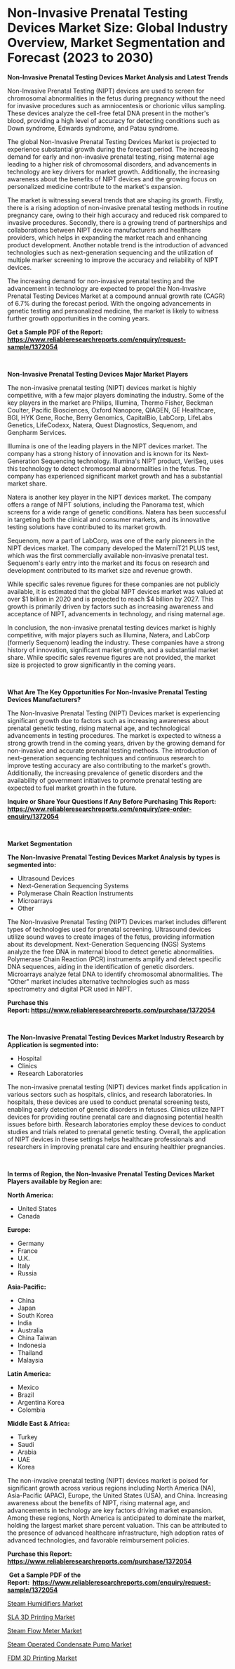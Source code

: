 <p><h1>Non-Invasive Prenatal Testing Devices Market Size: Global Industry Overview, Market Segmentation and Forecast (2023 to 2030)</h1></p><p><strong>Non-Invasive Prenatal Testing Devices Market Analysis and Latest Trends</strong></p>
<p><p>Non-Invasive Prenatal Testing (NIPT) devices are used to screen for chromosomal abnormalities in the fetus during pregnancy without the need for invasive procedures such as amniocentesis or chorionic villus sampling. These devices analyze the cell-free fetal DNA present in the mother's blood, providing a high level of accuracy for detecting conditions such as Down syndrome, Edwards syndrome, and Patau syndrome.</p><p>The global Non-Invasive Prenatal Testing Devices Market is projected to experience substantial growth during the forecast period. The increasing demand for early and non-invasive prenatal testing, rising maternal age leading to a higher risk of chromosomal disorders, and advancements in technology are key drivers for market growth. Additionally, the increasing awareness about the benefits of NIPT devices and the growing focus on personalized medicine contribute to the market's expansion.</p><p>The market is witnessing several trends that are shaping its growth. Firstly, there is a rising adoption of non-invasive prenatal testing methods in routine pregnancy care, owing to their high accuracy and reduced risk compared to invasive procedures. Secondly, there is a growing trend of partnerships and collaborations between NIPT device manufacturers and healthcare providers, which helps in expanding the market reach and enhancing product development. Another notable trend is the introduction of advanced technologies such as next-generation sequencing and the utilization of multiple marker screening to improve the accuracy and reliability of NIPT devices.</p><p>The increasing demand for non-invasive prenatal testing and the advancement in technology are expected to propel the Non-Invasive Prenatal Testing Devices Market at a compound annual growth rate (CAGR) of 6.7% during the forecast period. With the ongoing advancements in genetic testing and personalized medicine, the market is likely to witness further growth opportunities in the coming years.</p></p>
<p><strong>Get a Sample PDF of the Report:&nbsp; <a href="https://www.reliableresearchreports.com/enquiry/request-sample/1372054">https://www.reliableresearchreports.com/enquiry/request-sample/1372054</a></strong></p>
<p>&nbsp;</p>
<p><strong>Non-Invasive Prenatal Testing Devices Major Market Players</strong></p>
<p><p>The non-invasive prenatal testing (NIPT) devices market is highly competitive, with a few major players dominating the industry. Some of the key players in the market are Philips, Illumina, Thermo Fisher, Beckman Coulter, Pacific Biosciences, Oxford Nanopore, QIAGEN, GE Healthcare, BGI, HYK Gene, Roche, Berry Genomics, CapitalBio, LabCorp, LifeLabs Genetics, LifeCodexx, Natera, Quest Diagnostics, Sequenom, and Genpharm Services.</p><p>Illumina is one of the leading players in the NIPT devices market. The company has a strong history of innovation and is known for its Next-Generation Sequencing technology. Illumina's NIPT product, VeriSeq, uses this technology to detect chromosomal abnormalities in the fetus. The company has experienced significant market growth and has a substantial market share.</p><p>Natera is another key player in the NIPT devices market. The company offers a range of NIPT solutions, including the Panorama test, which screens for a wide range of genetic conditions. Natera has been successful in targeting both the clinical and consumer markets, and its innovative testing solutions have contributed to its market growth.</p><p>Sequenom, now a part of LabCorp, was one of the early pioneers in the NIPT devices market. The company developed the MaterniT21 PLUS test, which was the first commercially available non-invasive prenatal test. Sequenom's early entry into the market and its focus on research and development contributed to its market size and revenue growth.</p><p>While specific sales revenue figures for these companies are not publicly available, it is estimated that the global NIPT devices market was valued at over $1 billion in 2020 and is projected to reach $4 billion by 2027. This growth is primarily driven by factors such as increasing awareness and acceptance of NIPT, advancements in technology, and rising maternal age.</p><p>In conclusion, the non-invasive prenatal testing devices market is highly competitive, with major players such as Illumina, Natera, and LabCorp (formerly Sequenom) leading the industry. These companies have a strong history of innovation, significant market growth, and a substantial market share. While specific sales revenue figures are not provided, the market size is projected to grow significantly in the coming years.</p></p>
<p>&nbsp;</p>
<p><strong>What Are The Key Opportunities For Non-Invasive Prenatal Testing Devices Manufacturers?</strong></p>
<p><p>The Non-Invasive Prenatal Testing (NIPT) Devices market is experiencing significant growth due to factors such as increasing awareness about prenatal genetic testing, rising maternal age, and technological advancements in testing procedures. The market is expected to witness a strong growth trend in the coming years, driven by the growing demand for non-invasive and accurate prenatal testing methods. The introduction of next-generation sequencing techniques and continuous research to improve testing accuracy are also contributing to the market's growth. Additionally, the increasing prevalence of genetic disorders and the availability of government initiatives to promote prenatal testing are expected to fuel market growth in the future.</p></p>
<p><strong>Inquire or Share Your Questions If Any Before Purchasing This Report: <a href="https://www.reliableresearchreports.com/enquiry/pre-order-enquiry/1372054">https://www.reliableresearchreports.com/enquiry/pre-order-enquiry/1372054</a></strong></p>
<p>&nbsp;</p>
<p><strong>Market Segmentation</strong></p>
<p><strong>The Non-Invasive Prenatal Testing Devices Market Analysis by types is segmented into:</strong></p>
<p><ul><li>Ultrasound Devices</li><li>Next-Generation Sequencing Systems</li><li>Polymerase Chain Reaction Instruments</li><li>Microarrays</li><li>Other</li></ul></p>
<p><p>The Non-Invasive Prenatal Testing (NIPT) Devices market includes different types of technologies used for prenatal screening. Ultrasound devices utilize sound waves to create images of the fetus, providing information about its development. Next-Generation Sequencing (NGS) Systems analyze the free DNA in maternal blood to detect genetic abnormalities. Polymerase Chain Reaction (PCR) instruments amplify and detect specific DNA sequences, aiding in the identification of genetic disorders. Microarrays analyze fetal DNA to identify chromosomal abnormalities. The "Other" market includes alternative technologies such as mass spectrometry and digital PCR used in NIPT.</p></p>
<p><strong>Purchase this Report:&nbsp;<a href="https://www.reliableresearchreports.com/purchase/1372054">https://www.reliableresearchreports.com/purchase/1372054</a></strong></p>
<p>&nbsp;</p>
<p><strong>The Non-Invasive Prenatal Testing Devices Market Industry Research by Application is segmented into:</strong></p>
<p><ul><li>Hospital</li><li>Clinics</li><li>Research Laboratories</li></ul></p>
<p><p>The non-invasive prenatal testing (NIPT) devices market finds application in various sectors such as hospitals, clinics, and research laboratories. In hospitals, these devices are used to conduct prenatal screening tests, enabling early detection of genetic disorders in fetuses. Clinics utilize NIPT devices for providing routine prenatal care and diagnosing potential health issues before birth. Research laboratories employ these devices to conduct studies and trials related to prenatal genetic testing. Overall, the application of NIPT devices in these settings helps healthcare professionals and researchers in improving prenatal care and ensuring healthier pregnancies.</p></p>
<p>&nbsp;</p>
<p><strong>In terms of Region, the Non-Invasive Prenatal Testing Devices Market Players available by Region are:</strong></p>
<p>
    <p> <strong> North America: </strong>
        <ul>
            <li>United States</li>
            <li>Canada</li>
        </ul>
        </p> 
    <p> <strong> Europe: </strong>
        <ul>
            <li>Germany</li>
            <li>France</li>
            <li>U.K.</li>
            <li>Italy</li>
            <li>Russia</li>
        </ul>
        </p> 
    <p> <strong> Asia-Pacific: </strong>
        <ul>
            <li>China</li>
            <li>Japan</li>
            <li>South Korea</li>
            <li>India</li>
            <li>Australia</li>
            <li>China Taiwan</li>
            <li>Indonesia</li>
            <li>Thailand</li>
            <li>Malaysia</li>
        </ul>
        </p> 
    <p> <strong> Latin America: </strong>
        <ul>
            <li>Mexico</li>
            <li>Brazil</li>
            <li>Argentina Korea</li>
            <li>Colombia</li>
        </ul>
        </p> 
    <p> <strong> Middle East & Africa: </strong>
        <ul>
            <li>Turkey</li>
            <li>Saudi</li>
            <li>Arabia</li>
            <li>UAE</li>
            <li>Korea</li>
        </ul>
    </p>
    </p>
<p><p>The non-invasive prenatal testing (NIPT) devices market is poised for significant growth across various regions including North America (NA), Asia-Pacific (APAC), Europe, the United States (USA), and China. Increasing awareness about the benefits of NIPT, rising maternal age, and advancements in technology are key factors driving market expansion. Among these regions, North America is anticipated to dominate the market, holding the largest market share percent valuation. This can be attributed to the presence of advanced healthcare infrastructure, high adoption rates of advanced technologies, and favorable reimbursement policies.</p></p>
<p><strong>Purchase this Report: <a href="https://www.reliableresearchreports.com/purchase/1372054">https://www.reliableresearchreports.com/purchase/1372054</a></strong></p>
<p>&nbsp;<strong>Get a Sample PDF of the Report:&nbsp;&nbsp;<a href="https://www.reliableresearchreports.com/enquiry/request-sample/1372054">https://www.reliableresearchreports.com/enquiry/request-sample/1372054</a></strong></p>
<p><strong></strong></p>
<p><p><a href="https://www.linkedin.com/pulse/steam-humidifiers-market-size-2023-2030-global-industrial-analysis-yttve/">Steam Humidifiers Market</a></p><p><a href="https://medium.com/@nelsonhauck/sla-3d-printing-market-size-cagr-trends-2024-2030-aa4c74ee5a49">SLA 3D Printing Market</a></p><p><a href="https://www.linkedin.com/pulse/steam-flow-meter-market-size-share-amp-trends-analysis-report-nqebe/">Steam Flow Meter Market</a></p><p><a href="https://www.linkedin.com/pulse/steam-operated-condensate-pump-market-share-amp-new-trends-tttpe/">Steam Operated Condensate Pump Market</a></p><p><a href="https://medium.com/@lacyquitzon/fdm-3d-printing-market-size-cagr-trends-2024-2030-d59aeda7b67a">FDM 3D Printing Market</a></p></p>